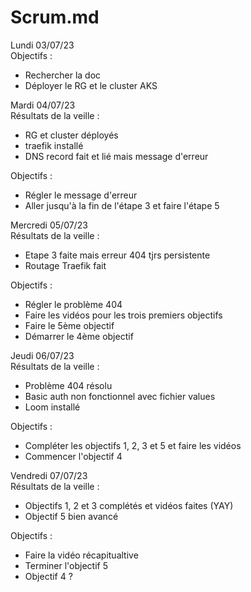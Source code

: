 # Scrum.md 

Lundi 03/07/23  
Objectifs :

* Rechercher la doc
* Déployer le RG et le cluster AKS

Mardi 04/07/23  
Résultats de la veille :

* RG et cluster déployés
* traefik installé
* DNS record fait et lié mais message d'erreur

Objectifs :

* Régler le message d'erreur
* Aller jusqu'à la fin de l'étape 3 et faire l'étape 5

Mercredi 05/07/23  
Résultats de la veille :

* Etape 3 faite mais erreur 404 tjrs persistente
* Routage Traefik fait

Objectifs :

* Régler le problème 404
* Faire les vidéos pour les trois premiers objectifs
* Faire le 5ème objectif
* Démarrer le 4ème objectif

Jeudi 06/07/23  
Résultats de la veille :

* Problème 404 résolu
* Basic auth non fonctionnel avec fichier values
* Loom installé

Objectifs :

* Compléter les objectifs 1, 2, 3 et 5 et faire les vidéos
* Commencer l'objectif 4

Vendredi 07/07/23  
Résultats de la veille :

* Objectifs 1, 2 et 3 complétés et vidéos faites (YAY)
* Objectif 5 bien avancé

Objectifs :

* Faire la vidéo récapitualtive
* Terminer l'objectif 5
* Objectif 4 ?

